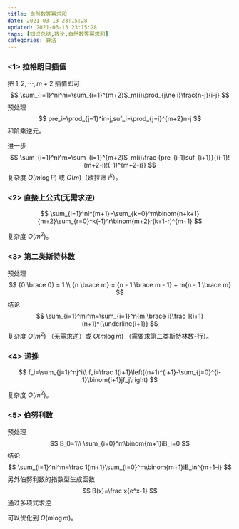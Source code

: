 ```yaml
---
title: 自然数等幂求和
date: 2021-03-13 23:15:28
updated: 2021-03-13 23:15:28
tags: [知识总结,数论,自然数等幂求和]
categories: 算法
---
```

### <1> 拉格朗日插值

把 $1,2,\cdots,m+2$ 插值即可
$$
\sum_{i=1}^ni^m=\sum_{i=1}^{m+2}S_m(i)\prod_{j\ne i}\frac{n-j}{i-j}
$$
预处理
$$
pre_i=\prod_{j=1}^in-j,suf_i=\prod_{j=i}^{m+2}n-j
$$
和阶乘逆元。

进一步
$$
\sum_{i=1}^ni^m=\sum_{i=1}^{m+2}S_m(i)\frac {pre_{i-1}suf_{i+1}}{(i-1)!(m+2-i)!(-1)^{m+2-i}}
$$
复杂度 $O(m\log P)$ 或 $O(m)$（欧拉筛 $i^k$）。



### <2> 直接上公式(无需求逆)

$$
\sum_{i=1}^ni^{m+1}=\sum_{k=0}^m\binom{n+k+1}{m+2}\sum_{r=0}^k(-1)^r\binom{m+2}r(k+1-r)^{m+1}
$$

复杂度 $O(m^2)$。

### <3> 第二类斯特林数

预处理
$$
{0 \brace 0} = 1 \\
{n \brace m} = {n - 1 \brace m - 1} + m{n - 1 \brace m}
$$
结论
$$
\sum_{i=1}^mi^m=\sum_{i=1}^n{m \brace i}\frac 1{i+1}(n+1)^{\underline{i+1}}
$$
复杂度 $O(m^2)$ （无需求逆）或 $O(m\log m)$ （需要求第二类斯特林数-行）。

### <4> 递推

$$
f_i=\sum_{j=1}^nj^i\\
f_i=\frac 1{i+1}\left((n+1)^{i+1}-\sum_{j=0}^{i-1}\binom{i+1}jf_j\right)
$$

复杂度 $O(m^2)$。

### <5> 伯努利数

预处理
$$
B_0=1\\
\sum_{i=0}^m\binom{m+1}iB_i=0
$$
结论
$$
\sum_{i=1}^ni^m=\frac 1{m+1}\sum_{i=0}^m\binom{m+1}iB_in^{m+1-i}
$$
另外伯努利数的指数型生成函数
$$
B(x)=\frac x{e^x-1}
$$
通过多项式求逆

可以优化到 $O(m\log m)$。